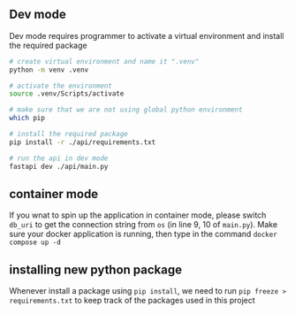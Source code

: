 ## Dev mode

Dev mode requires programmer to activate a virtual environment and install the required package

```bash
# create virtual environment and name it ".venv"
python -m venv .venv

# activate the environment
source .venv/Scripts/activate

# make sure that we are not using global python environment
which pip

# install the required package
pip install -r ./api/requirements.txt

# run the api in dev mode
fastapi dev ./api/main.py

```

## container mode

If you wnat to spin up the application in container mode, please switch `db_uri` to get the connection string from `os` (in line 9, 10 of `main.py`). Make sure your docker application is running, then type in the command `docker compose up -d`

## installing new python package

Whenever install a package using `pip install`, we need to run `pip freeze > requirements.txt` to keep track of the packages used in this project
